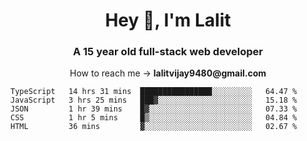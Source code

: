 <h1 align="center">Hey 👋, I'm Lalit</h1>
<h3 align="center">A 15 year old full-stack web developer</h3>

<p align="center">How to reach me → <strong>lalitvijay9480@gmail.com</strong></p>

<!--START_SECTION:waka-->
```text
TypeScript   14 hrs 31 mins  ████████████████░░░░░░░░░   64.47 % 
JavaScript   3 hrs 25 mins   ███▓░░░░░░░░░░░░░░░░░░░░░   15.18 % 
JSON         1 hr 39 mins    █▓░░░░░░░░░░░░░░░░░░░░░░░   07.33 % 
CSS          1 hr 5 mins     █▒░░░░░░░░░░░░░░░░░░░░░░░   04.84 % 
HTML         36 mins         ▓░░░░░░░░░░░░░░░░░░░░░░░░   02.67 % 
```
<!--END_SECTION:waka-->
